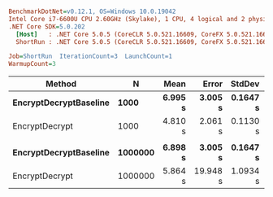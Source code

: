 ``` ini

BenchmarkDotNet=v0.12.1, OS=Windows 10.0.19042
Intel Core i7-6600U CPU 2.60GHz (Skylake), 1 CPU, 4 logical and 2 physical cores
.NET Core SDK=5.0.202
  [Host]   : .NET Core 5.0.5 (CoreCLR 5.0.521.16609, CoreFX 5.0.521.16609), X64 RyuJIT
  ShortRun : .NET Core 5.0.5 (CoreCLR 5.0.521.16609, CoreFX 5.0.521.16609), X64 RyuJIT

Job=ShortRun  IterationCount=3  LaunchCount=1  
WarmupCount=3  

```
|                 Method |       N |    Mean |    Error |   StdDev | Ratio | RatioSD |     Gen 0 |     Gen 1 |     Gen 2 | Allocated |
|----------------------- |-------- |--------:|---------:|---------:|------:|--------:|----------:|----------:|----------:|----------:|
| **EncryptDecryptBaseline** |    **1000** | **6.995 s** |  **3.005 s** | **0.1647 s** |  **1.00** |    **0.00** | **2000.0000** | **2000.0000** | **2000.0000** |   **4.56 GB** |
|         EncryptDecrypt |    1000 | 4.810 s |  2.061 s | 0.1130 s |  0.69 |    0.03 | 1000.0000 | 1000.0000 | 1000.0000 |   3.13 GB |
|                        |         |         |          |          |       |         |           |           |           |           |
| **EncryptDecryptBaseline** | **1000000** | **6.898 s** |  **3.005 s** | **0.1647 s** |  **1.00** |    **0.00** | **2000.0000** | **2000.0000** | **2000.0000** |   **4.56 GB** |
|         EncryptDecrypt | 1000000 | 5.864 s | 19.948 s | 1.0934 s |  0.85 |    0.17 | 1000.0000 | 1000.0000 | 1000.0000 |   3.13 GB |
